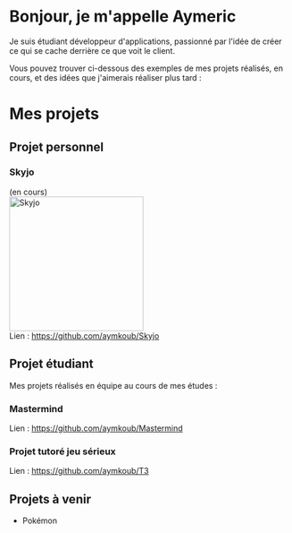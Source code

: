 # Bonjour, je m'appelle Aymeric

Je suis étudiant développeur d'applications, passionné par l'idée de créer ce qui se cache derrière ce que voit le client.

Vous pouvez trouver ci-dessous des exemples de mes projets réalisés, en cours, et des idées que j'aimerais réaliser plus tard :

# Mes projets

## Projet personnel

### Skyjo
(en cours)
<br>
<a href="https://www.espritjeu.com/skyjo-jeu-de-cartes.html"> <img src="https://www.numerama.com/wp-content/uploads/2023/08/skyjo-1.jpg" alt="Skyjo" height="240px"></a>
<br>
Lien : https://github.com/aymkoub/Skyjo

## Projet étudiant
Mes projets réalisés en équipe au cours de mes études : 
### Mastermind
Lien : https://github.com/aymkoub/Mastermind

### Projet tutoré jeu sérieux
Lien : https://github.com/aymkoub/T3

## Projets à venir
- Pokémon
